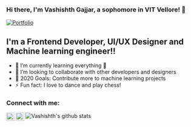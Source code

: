 ### Hi there, I'm Vashishth Gajjar, a sophomore in VIT Vellore! 👋

[![Portfolio]()](https://grand-27-master.github.io/Portfolio/)


## I'm a Frontend Developer, UI/UX Designer and Machine learning engineer!!

- 🌱 I’m currently learning everything 🤣
- 👯 I’m looking to collaborate with other developers and designers
- 🥅 2020 Goals: Contribute more to machine learning projects
- ⚡ Fun fact: I love to dance and play chess!


### Connect with me:


[<img align="left" alt="LinkedIn" width="22px" src="https://cdn.jsdelivr.net/npm/simple-icons@v3/icons/linkedin.svg" />][linkedin]
[<img align="left" alt="Instagram" width="22px" src="https://cdn.jsdelivr.net/npm/simple-icons@v3/icons/instagram.svg" />][instagram]





[instagram]: https://www.instagram.com/knowledge_bot/
[linkedin]: https://www.linkedin.com/in/vk-gajjar-a798b2195/



![Vashishth's github stats](https://github-readme-stats.vercel.app/api?username=grand-27-master&theme=merko&show_icons=true)


